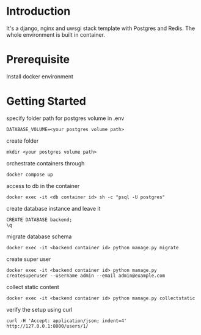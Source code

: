 # Introduction
It's a django, nginx and uwsgi stack template with Postgres and Redis. The whole environment is built in container.

# Prerequisite
Install docker environment

# Getting Started
specify folder path for postgres volume in .env
```
DATABASE_VOLUME=<your postgres volume path>
```

create folder
```
mkdir <your postgres volume path>
```

orchestrate containers through
```
docker compose up
```

access to db in the container
```
docker exec -it <db container id> sh -c "psql -U postgres"
```

create database instance and leave it
```
CREATE DATABASE backend;
\q
```

migrate database schema
```
docker exec -it <backend container id> python manage.py migrate
```

create super user
```
docker exec -it <backend container id> python manage.py createsuperuser --username admin --email admin@example.com
```

collect static content
```
docker exec -it <backend container id> python manage.py collectstatic
```

verify the setup using curl
```
curl -H 'Accept: application/json; indent=4' http://127.0.0.1:8000/users/1/
```
